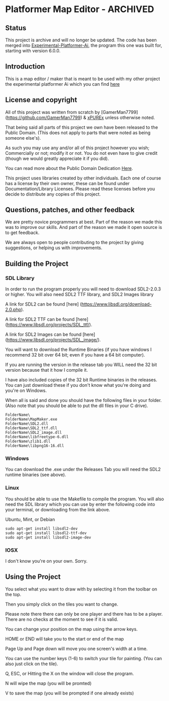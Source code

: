 # Platformer Map Editor - ARCHIVED

## Status

This project is archive and will no longer be updated. The code has been merged into [Experimental-Platformer-Ai](https://github.com/GamerMan7799/Experimental-Platformer-AI), the program this one was built for, starting with version 6.0.0.

## Introduction

This is a map editor / maker that is meant to be used with my other project the experimental platformer Ai which you can find [here](https://github.com/GamerMan7799/Experimental-Platformer-AI)

## License and copyright

All of this project was written from scratch by [GamerMan7799] (https://github.com/GamerMan7799) & [xPUREx](https://github.com/xPUREx) unless otherwise noted.

That being said all parts of this project we own have been released to the Public Domain. (This does not apply to parts that were noted as being someone else's).

As such you may use any and/or all of this project however you wish; Commercially or not; modify it or not. You do not even have to give credit (though we would greatly appreciate it if you did).

You can read more about the Public Domain Dedication [Here](http://unlicense.org/).

This project uses libraries created by other individuals. Each one of course has a license by their own owner, these can be found under Documentation/Library Licenses.
Please read these licenses before you decide to distribute any copies of this project.

## Questions, patches, and other feedback

We are pretty novice programmers at best. Part of the reason we made this was to improve our skills. And part of the reason we made it open source is to get feedback.

We are always open to people contributing to the project by giving suggestions, or helping us with improvements.

## Building the Project

### SDL Library

In order to run the program properly you will need to download SDL2-2.0.3 or higher.
You will also need SDL2 TTF library, and SDL2 Images library

A link for SDL2 can be found [here] (https://www.libsdl.org/download-2.0.php).

A link for SDL2 TTF can be found [here] (https://www.libsdl.org/projects/SDL_ttf/).

A link for SDL2 Images can be found [here] (https://www.libsdl.org/projects/SDL_image/).

You will want to download the Runtime Binaries (if you have windows I recommend 32 bit over 64 bit; even if you have a 64 bit computer).

If you are running the version in the release tab you WILL need the 32 bit version because that it how I compile it.

I have also included copies of the 32 bit Runtime binaries in the releases. You can just download these if you don't know what you're doing and you're on Windows.

When all is said and done you should have the following files in your folder. (Also note that you should be able to put the dll files in your C drive).

```
FolderName\
FolderName\MapMaker.exe
FolderName\SDL2.dll
FolderName\SDL2_ttf.dll
FolderName\SDL2_image.dll
FolderName\libfreetype-6.dll
FolderName\zlib1.dll
FolderName\libpng16-16.dll
```

### Windows

You can download the .exe under the Releases Tab you will need the SDL2 runtime binaries (see above).

### Linux

You should be able to use the Makefile to compile the program. You will also need the SDL library which you can use by enter the following code into your terminal, or downloading from the link above.

Ubuntu, Mint, or Debian

```
sudo apt-get install libsdl2-dev
sudo apt-get install libsdl2-ttf-dev
sudo apt-get install libsdl2-image-dev
```

### IOSX

I don't know you're on your own. Sorry.

## Using the Project

You select what you want to draw with by selecting it from the toolbar on the top.

Then you simply click on the tiles you want to change.

Please note there there can only be one player and there has to be a player. There are no checks at the moment to see if it is valid.

You can change your position on the map using the arrow keys.

HOME or END will take you to the start or end of the map

Page Up and Page down will move you one screen's width at a time.

You can use the number keys (1-6) to switch your tile for painting. (You can also just click on the tile).

Q, ESC, or Hitting the X on the window will close the program.

N will wipe the map (you will be promted)

V to save the map (you will be prompted if one already exists)
